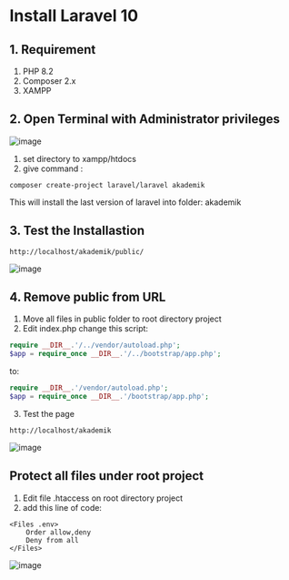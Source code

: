 # Install Laravel 10

## 1. Requirement
1. PHP 8.2
2. Composer 2.x
3. XAMPP

## 2. Open Terminal with Administrator privileges
![image](https://github.com/freddywicaksono/install_laravel-10/assets/59552422/1f27952d-9f88-4fa6-9cd1-b57f8017836d)

1. set directory to xampp/htdocs
2. give command :
```
composer create-project laravel/laravel akademik
```
This will install the last version of laravel into folder: akademik

## 3. Test the Installastion
```
http://localhost/akademik/public/
```
![image](https://github.com/freddywicaksono/install_laravel-10/assets/59552422/1c71e8cf-0000-4f70-9e00-c160fd1dd5f5)

## 4. Remove public from URL
1. Move all files in public folder to root directory project
2. Edit index.php
change this script:
```php
require __DIR__.'/../vendor/autoload.php';
$app = require_once __DIR__.'/../bootstrap/app.php';
```
to:
```php
require __DIR__.'/vendor/autoload.php';
$app = require_once __DIR__.'/bootstrap/app.php';
```
3. Test the page
```
http://localhost/akademik
```
![image](https://github.com/freddywicaksono/install_laravel-10/assets/59552422/eb0157a5-0ca6-4f80-af6f-7da9550697ef)

## Protect all files under root project
1. Edit file .htaccess on root directory project
2. add this line of code:
```
<Files .env>
    Order allow,deny
    Deny from all
</Files>
```
![image](https://github.com/freddywicaksono/install_laravel-10/assets/59552422/69a65987-ffa1-4c74-92f0-1f8a533d9254)

